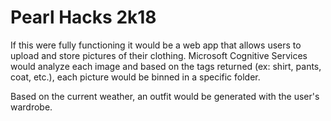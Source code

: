# Pearl Hacks 2k18

If this were fully functioning it would be a web app that allows users to upload and store pictures of their clothing. Microsoft Cognitive Services would analyze each image and based on the tags returned (ex: shirt, pants, coat, etc.), each picture would be binned in a specific folder.

Based on the current weather, an outfit would be generated with the user's wardrobe. 

